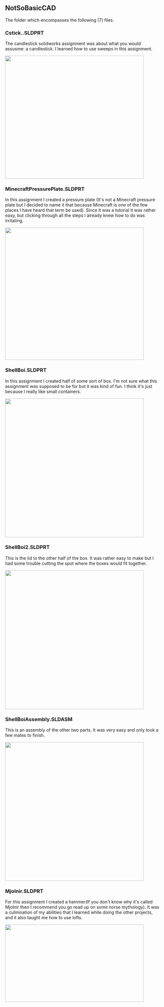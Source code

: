 ## NotSoBasicCAD
The folder which encompasses the following (7) files.

### Cstick..SLDPRT
The candlestick solidworks assignment was about what you would assusme: a candlestick. I learned how to use sweeps in this assignment.

<img src="https://lh4.googleusercontent.com/S5D2O98et9oL8h1QSFKXpMLi-gtm1quQ89pYKhojj-_jGNZ_neEKOlAOgFFDECrJrgXU56ga7pnKcX2Rzu_xqnp5vcbInBI4YBFPvWMSe37dK1wLjE_x0DsQbGRnxqKC3npBFMxJ" width="450" height="398.9">

### MinecraftPressurePlate.SLDPRT
In this assignment I created a pressure plate (It's not a Minecraft pressure plate but I decided to name it that because Minecraft is one of the few places I have heard that term be used). Since it was a tutorial it was rather easy, but clicking through all the steps I already knew how to do was irritating.

<img src="https://lh3.googleusercontent.com/vNJdQ1sehko6QKPpRwdv1soryXocc0mjqkI9MMB8l8d3qq8FQYVGqiybT9nctiUTeyT2VI0B5hIX4mEyZaa1BFA5H4_Bz4hYtNhnN33cyTbQ5FygEPTgT8pDWgZtUxidd9XUk0eB" width="450" height="428.96">

### ShellBoi.SLDPRT
In this assignment I created half of some sort of box. I'm not sure what this assignment was supposed to be for but it was kind of fun. I think it's just because I really like small containers.

<img src="https://lh4.googleusercontent.com/D2DrXWyl1gD0JvESEdl79RNZrXvRDkjLEfA9Zsz2EzgRRxd5OnoN12P_e7RTB_b-b7jx0V6LKxsLivpOWuVYiIJQ0WNdQ2lL36gGM0jo6KGZnF9eLe9Zk579La54jUUGC01zjNe2" width="450">

### ShellBoi2.SLDPRT
This is the lid to the other half of the box. It was rather easy to make but I had some trouble cutting the spot where the boxes would fit together.

<img src="https://lh3.googleusercontent.com/NHuW-HMbpDebp4PbNCiWukezMfZD0yV3ftj28wADbQsouSVuc619fTOzcUWWZXZGY2JO-m-mT6LJVby-UQmuJdR_ayDAGjgqF0mbs_myB5PDlMtY4sdRxysJRZAo3o9xhO7HYl-c" width="450">

### ShellBoiAssembly.SLDASM
This is an assembly of the other two parts. It was very easy and only took a few mates to finish.

<img src="https://lh6.googleusercontent.com/sMdYqMgLQ4VZlOU8oYPze32GavsXFoZxdlSIfqUa3FmP0eghAjcbFqK3HezNl8QLDkC0w-PwmrZeoyu7nSgCvuGCJLHHZL4anHcs286NM4s2y4ILzCs-HfaKdaTOO3NGJdsSqV2T" width="450">

### Mjolnir.SLDPRT
For this assignment I created a hammer(If you don't know why it's called Mjolnir then I recommend you go read up on some norse mythology). It was a culmination of my abilities that I learned while doing the other projects, and it also taught me how to use lofts.

<img src="https://lh5.googleusercontent.com/ddhe7DAqyb6AZegFKl2rDpoHIeDrGtkO-Txl_JZSn3d8gLUw9TMRmNgWy-64IjyLlLBzSh2y32pap04MFFvi5FcHIyV6vPdZhC1-MDmSEymM33NuwD0U2cEwFX_sdzDYiamoKdcJ" width="450" height="250.58">
